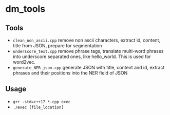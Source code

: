 # dm_tools
## Tools
- `clean_non_ascii.cpp`
remove non ascii characters, extract id, content, title from JSON, prepare for segmentation
- `underscore_text.cpp`
remove phrase tags, translate multi-word phrases into underscore separated ones, like hello_world. This is used for word2vec.
- `generate_NER_json.cpp`
generate JSON with title, content and id, extract phrases and their positions into the NER field of JSON
## Usage
- `g++ -std=c++17 *.cpp exec`
- `./exec [file_location]`
